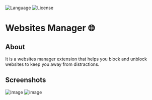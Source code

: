 ![Language](https://img.shields.io/badge/language-JavaScript%20-yellow.svg)
![License](https://img.shields.io/badge/License-GPL&ndash;3.0%20-purple.svg)

# Websites Manager 🌐

## About
It is a websites manager extension that helps you block and unblock websites to keep you away from distractions.

## Screenshots
![image](https://github.com/user-attachments/assets/a7e68824-5bd1-47a5-b6bc-f17cb838d9bc)
![image](https://user-images.githubusercontent.com/58489322/171550791-c1443b78-cb9b-4e3b-8ad9-b4d3656f0435.png)

